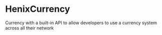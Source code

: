 # HenixCurrency
Currency with a built-in API to allow developers to use a currency system across all their network
